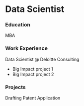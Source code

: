 # Data Scientist

### Education
MBA

### Work Experience
Data Scientist @ Deloitte Consulting
- Big Impact project 1
- Big Impact project 2

### Projects
Drafting Patent Application
